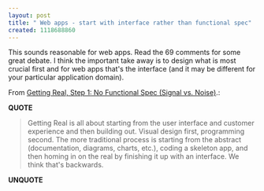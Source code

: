 ```yaml
---
layout: post
title: " Web apps - start with interface rather than functional spec"
created: 1118688860
---
```

<p>This sounds reasonable for web apps. Read the 69 comments for some great debate. I think the important take away is to design what is most crucial first and for web apps that's the interface (and it may be different for your particular application domain).</p>
<p>From <a href="http://www.37signals.com/svn/archives/001050.php">Getting Real, Step 1: No Functional Spec (Signal vs. Noise)</a>.:</p>
<p><b>QUOTE</b></p><blockquote>Getting Real is all about starting from the user interface and customer experience and then building out. Visual design first, programming second. The more traditional process is starting from the abstract (documentation, diagrams, charts, etc.), coding a skeleton app, and then homing in on the real by finishing it up with an interface. We think that's backwards.</blockquote><p><b>UNQUOTE</b></p>



